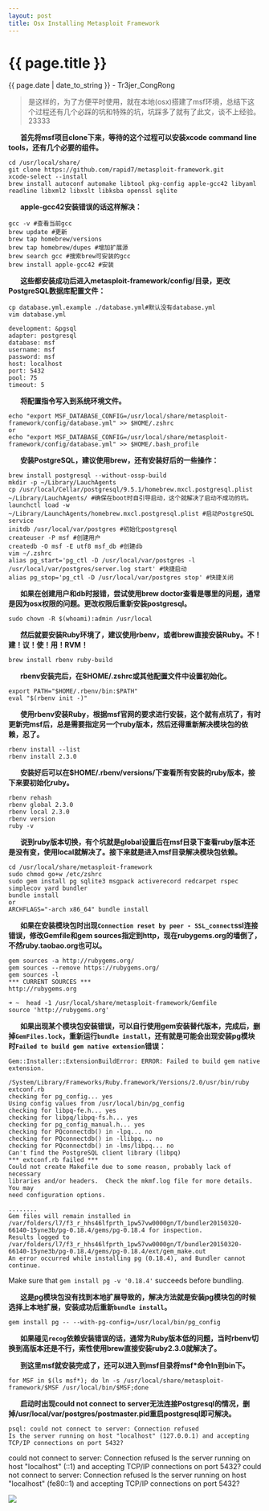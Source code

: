 ```yaml
---
layout: post
title: Osx Installing Metasploit Framework 
---
```


{{ page.title }}
================
<p class="date">{{ page.date | date_to_string }} - Tr3jer_CongRong</p>

> 是这样的，为了方便平时使用，就在本地(osx)搭建了msf环境，总结下这个过程还有几个必踩的坑和特殊的坑，坑踩多了就有了此文，谈不上经验。23333

&nbsp;&nbsp;&nbsp;&nbsp;&nbsp;&nbsp;**首先将msf项目clone下来，等待的这个过程可以安装xcode command line tools，还有几个必要的组件。**

    cd /usr/local/share/
    git clone https://github.com/rapid7/metasploit-framework.git
    xcode-select --install
    brew install autoconf automake libtool pkg-config apple-gcc42 libyaml readline libxml2 libxslt libksba openssl sqlite

&nbsp;&nbsp;&nbsp;&nbsp;&nbsp;&nbsp;**apple-gcc42安装错误的话这样解决：**

    gcc -v #查看当前gcc
    brew update #更新
    brew tap homebrew/versions
    brew tap homebrew/dupes #增加扩展源
    brew search gcc #搜索brew可安装的gcc
    brew install apple-gcc42 #安装

&nbsp;&nbsp;&nbsp;&nbsp;&nbsp;&nbsp;**这些都安装成功后进入metasploit-framework/config/目录，更改PostgreSQL数据库配置文件：**

    cp database.yml.example ./database.yml#默认没有database.yml
    vim database.yml
    
    development: &pgsql
    adapter: postgresql
    database: msf
    username: msf
    password: msf
    host: localhost
    port: 5432
    pool: 75
    timeout: 5

&nbsp;&nbsp;&nbsp;&nbsp;&nbsp;&nbsp;**将配置指令写入到系统环境文件。**

    echo "export MSF_DATABASE_CONFIG=/usr/local/share/metasploit-framework/config/database.yml" >> $HOME/.zshrc
    or
    echo "export MSF_DATABASE_CONFIG=/usr/local/share/metasploit-framework/config/database.yml" >> $HOME/.bash_profile

&nbsp;&nbsp;&nbsp;&nbsp;&nbsp;&nbsp;**安装PostgreSQL，建议使用brew，还有安装好后的一些操作：**

    brew install postgresql --without-ossp-build
    mkdir -p ~/Library/LauchAgents
    cp /usr/local/Cellar/postgresql/9.5.1/homebrew.mxcl.postgresql.plist ~/Library/LauchAgents/ #确保在boot时自引导启动，这个就解决了启动不成功的坑。
    launchctl load -w ~/Library/LaunchAgents/homebrew.mxcl.postgresql.plist #启动PostgreSQL service
    initdb /usr/local/var/postgres #初始化postgresql
    createuser -P msf #创建用户
    createdb -O msf -E utf8 msf_db #创建db
    vim ~/.zshrc
    alias pg_start='pg_ctl -D /usr/local/var/postgres -l /usr/local/var/postgres/server.log start' #快捷启动
    alias pg_stop='pg_ctl -D /usr/local/var/postgres stop' #快捷关闭

&nbsp;&nbsp;&nbsp;&nbsp;&nbsp;&nbsp;**如果在创建用户和db时报错，尝试使用brew doctor查看是哪里的问题，通常是因为osx权限的问题。更改权限后重新安装postgresql。**

    sudo chown -R $(whoami):admin /usr/local

&nbsp;&nbsp;&nbsp;&nbsp;&nbsp;&nbsp;**然后就要安装Ruby环境了，建议使用rbenv，或者brew直接安装Ruby。不！建！议！使！用！RVM！**

    brew install rbenv ruby-build

&nbsp;&nbsp;&nbsp;&nbsp;&nbsp;&nbsp;**rbenv安装完后，在$HOME/.zshrc或其他配置文件中设置初始化。**

    export PATH="$HOME/.rbenv/bin:$PATH"
    eval "$(rbenv init -)"

&nbsp;&nbsp;&nbsp;&nbsp;&nbsp;&nbsp;**使用rbenv安装Ruby，根据msf官网的要求进行安装，这个就有点坑了，有时更新完msf后，总是需要指定另一个ruby版本，然后还得重新解决模块包的依赖，忍了。**

    rbenv install --list
    rbenv install 2.3.0

&nbsp;&nbsp;&nbsp;&nbsp;&nbsp;&nbsp;**安装好后可以在$HOME/.rbenv/versions/下查看所有安装的ruby版本，接下来要初始化ruby。**

    rbenv rehash
    rbenv global 2.3.0
    rbenv local 2.3.0
    rbenv version
    ruby -v

&nbsp;&nbsp;&nbsp;&nbsp;&nbsp;&nbsp;**说到ruby版本切换，有个坑就是global设置后在msf目录下查看ruby版本还是没有变，使用local就解决了。接下来就是进入msf目录解决模块包依赖。**

    cd /usr/local/share/metasploit-framework
    sudo chmod go+w /etc/zshrc
    sudo gem install pg sqlite3 msgpack activerecord redcarpet rspec simplecov yard bundler
    bundle install
    or
    ARCHFLAGS="-arch x86_64" bundle install

&nbsp;&nbsp;&nbsp;&nbsp;&nbsp;&nbsp;**如果在安装模块包时出现`Connection reset by peer - SSL_connect`ssl连接错误，修改Gemfile和gem sources指定到http，现在rubygems.org的墙倒了，不然ruby.taobao.org也可以。**

    gem sources -a http://rubygems.org/
    gem sources --remove https://rubygems.org/
    gem sources -l
    *** CURRENT SOURCES ***
    http://rubygems.org
    
    ➜ ~  head -1 /usr/local/share/metasploit-framework/Gemfile
    source 'http://rubygems.org'
    
&nbsp;&nbsp;&nbsp;&nbsp;&nbsp;&nbsp;**如果出现某个模块包安装错误，可以自行使用gem安装替代版本，完成后，删掉`GemFiles.lock`，重新运行`bundle install`，还有就是可能会出现安装pg模块时`Failed to build gem native extension`错误：**

    Gem::Installer::ExtensionBuildError: ERROR: Failed to build gem native extension.

    /System/Library/Frameworks/Ruby.framework/Versions/2.0/usr/bin/ruby extconf.rb 
    checking for pg_config... yes
    Using config values from /usr/local/bin/pg_config
    checking for libpq-fe.h... yes
    checking for libpq/libpq-fs.h... yes
    checking for pg_config_manual.h... yes
    checking for PQconnectdb() in -lpq... no
    checking for PQconnectdb() in -llibpq... no
    checking for PQconnectdb() in -lms/libpq... no
    Can't find the PostgreSQL client library (libpq)
    *** extconf.rb failed ***
    Could not create Makefile due to some reason, probably lack of necessary
    libraries and/or headers.  Check the mkmf.log file for more details.  You may
    need configuration options.

    ........
    Gem files will remain installed in /var/folders/l7/f3_r_hhs46lfprth_1pw57vw0000gn/T/bundler20150320-66140-15yne3b/pg-0.18.4/gems/pg-0.18.4 for inspection.
    Results logged to /var/folders/l7/f3_r_hhs46lfprth_1pw57vw0000gn/T/bundler20150320-66140-15yne3b/pg-0.18.4/gems/pg-0.18.4/ext/gem_make.out
    An error occurred while installing pg (0.18.4), and Bundler cannot continue.
Make sure that `gem install pg -v '0.18.4'` succeeds before bundling.

&nbsp;&nbsp;&nbsp;&nbsp;&nbsp;&nbsp;**这是pg模块包没有找到本地扩展导致的，解决方法就是安装pg模块包的时候选择上本地扩展，安装成功后重新`bundle install`。**

    gem install pg -- --with-pg-config=/usr/local/bin/pg_config

&nbsp;&nbsp;&nbsp;&nbsp;&nbsp;&nbsp;**如果碰见`recog`依赖安装错误的话，通常为Ruby版本低的问题，当时rbenv切换到高版本还是不行，索性使用brew直接安装ruby2.3.0就解决了。**

&nbsp;&nbsp;&nbsp;&nbsp;&nbsp;&nbsp;**到这里msf就安装完成了，还可以进入到msf目录将msf*命令ln到bin下。**

    for MSF in $(ls msf*); do ln -s /usr/local/share/metasploit-framework/$MSF /usr/local/bin/$MSF;done

&nbsp;&nbsp;&nbsp;&nbsp;&nbsp;&nbsp;**启动时出现could not connect to server无法连接Postgresql的情况，删掉/usr/local/var/postgres/postmaster.pid重启postgresql即可解决。**

    psql: could not connect to server: Connection refused
    Is the server running on host "localhost" (127.0.0.1) and accepting
    TCP/IP connections on port 5432?
could not connect to server: Connection refused
    Is the server running on host "localhost" (::1) and accepting
    TCP/IP connections on port 5432?
could not connect to server: Connection refused
    Is the server running on host "localhost" (fe80::1) and accepting
    TCP/IP connections on port 5432?

<img src="http://blog-1252048719.cos.ap-shanghai.myqcloud.com/6udrhfgx.png">